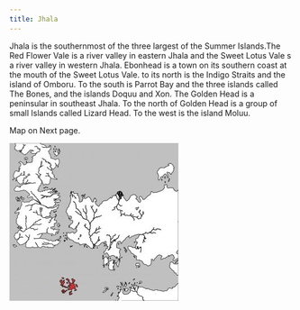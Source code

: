 ```yaml
---
title: Jhala
---
```


 Jhala is the southernmost of the three largest of the Summer Islands.The Red Flower Vale is a river valley in eastern Jhala and the Sweet Lotus Vale s a river valley in western Jhala. Ebonhead is a town on its southern coast at the mouth of the Sweet Lotus Vale. to its north is the Indigo Straits and the island of Omboru. To the south is Parrot Bay and the three islands called The Bones, and the islands Doquu and Xon. The Golden Head is a peninsular in southeast Jhala. To the north of Golden Head is a group of small Islands called Lizard Head. To the west is the island Moluu.

Map on Next page.

![Image](images/000054.jpg)


